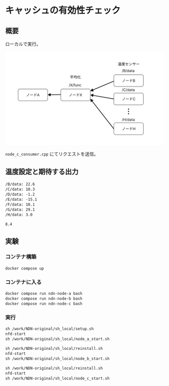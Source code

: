 # キャッシュの有効性チェック

## 概要

ローカルで実行。

![Alt text](resources/image_check_multiple_content.png)

`node_c_consumer.cpp` にてリクエストを送信。

## 温度設定と期待する出力

```
/B/data: 22.6
/C/data: 10.3
/D/data: -1.2
/E/data: -15.1
/F/data: 10.1
/G/data: 29.1
/H/data: 3.0
```

```
8.4
```

## 実験

### コンテナ構築

```
docker compose up
```

### コンテナに入る
```
docker compose run ndn-node-a bash
docker compose run ndn-node-b bash
docker compose run ndn-node-c bash
```

### 実行

```node-a
sh /work/NDN-original/sh_local/setup.sh
nfd-start
sh /work/NDN-original/sh_local/node_a_start.sh
```

```node-b
sh /work/NDN-original/sh_local/reinstall.sh
nfd-start
sh /work/NDN-original/sh_local/node_b_start.sh
```

```node-c
sh /work/NDN-original/sh_local/reinstall.sh
nfd-start
sh /work/NDN-original/sh_local/node_c_start.sh
```